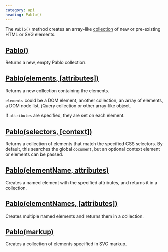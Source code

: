 ```yaml
--- 
category: api
heading: Pablo()
---
```


The `Pablo()` method creates an array-like [collection][collections] of new or pre-existing HTML or SVG elements.


## [Pablo()](/api/pablo/)

Returns a new, empty Pablo collection.


## [Pablo(elements, \[attributes\])](/api/pablo/#pablo-02)

Returns a new collection containing the elements.

`elements` could be a DOM element, another collection, an array of elements, a DOM node list, jQuery collection or other array-like object.

If `attributes` are specified, they are set on each element.


## [Pablo(selectors, \[context\])](/api/pablo/#pablo-03)

Returns a collection of elements that match the specified CSS selectors. By default, this searches the global `document`, but an optional context element or elements can be passed.


## [Pablo(elementName, attributes)](/api/pablo/#pablo-04)

Creates a named element with the specified attributes, and returns it in a collection.


## [Pablo(elementNames, \[attributes\])](/api/pablo/#pablo-05)

Creates multiple named elements and returns them in a collection.


## [Pablo(markup)](/api/pablo/#pablo-06)

Creates a collection of elements specified in SVG markup.


[collections]: #collections
